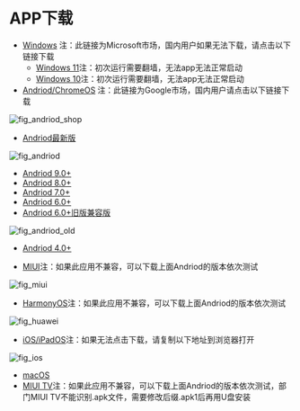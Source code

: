 # APP下载

* [Windows](https://apps.microsoft.com/store/detail/microsoft-%E8%BF%9C%E7%A8%8B%E6%A1%8C%E9%9D%A2/9WZDNCRFJ3PS) 注：此链接为Microsoft市场，国内用户如果无法下载，请点击以下链接下载
  * [Windows 11](https://tx.cec.cc/RDWeb/Pages/downloads/Microsoft_Remote_Desktop_for_Windows.AppxBundle)注：初次运行需要翻墙，无法app无法正常启动
  * [Windows 10](https://tx.cec.cc/RDWeb/Pages/downloads/Microsoft_Remote_Desktop_for_Windows.zip)注：初次运行需要翻墙，无法app无法正常启动
* [Andriod/ChromeOS](https://play.google.com/store/apps/details?id=com.microsoft.rdc.androidx&pli=1) 注：此链接为Google市场，国内用户请点击以下链接下载

![fig_andriod_shop](https://user-images.githubusercontent.com/66816440/224484706-40e2135d-d09c-41e1-9a47-ec7233e05877.png)

  * [Andriod最新版](https://tx.cec.cc/RDWeb/Pages/downloads/Microsoft_Remote_Desktop_for_Andriod_Latest.apk)

![fig_andriod](https://user-images.githubusercontent.com/66816440/224484683-0c0f1369-8cc8-4ba2-ac71-aeff03a06683.png)

  * [Andriod 9.0+](https://tx.cec.cc/RDWeb/Pages/downloads/Microsoft_Remote_Desktop_for_Andriod9.0.apk)
  * [Andriod 8.0+](https://tx.cec.cc/RDWeb/Pages/downloads/Microsoft_Remote_Desktop_for_Andriod8.0.apk)
  * [Andriod 7.0+](https://tx.cec.cc/RDWeb/Pages/downloads/Microsoft_Remote_Desktop_for_Andriod7.0.apk)
  * [Andriod 6.0+](https://tx.cec.cc/RDWeb/Pages/downloads/Microsoft_Remote_Desktop_for_Andriod6.0.apk)
  * [Andriod 6.0+旧版兼容版](https://tx.cec.cc/RDWeb/Pages/downloads/Microsoft_Remote_Desktop_for_Andriod_Old.apk)

![fig_andriod_old](https://user-images.githubusercontent.com/66816440/224484730-52810f5e-fe01-48f1-b145-bf928d90a23c.png)

  * [Andriod 4.0+](https://tx.cec.cc/RDWeb/Pages/downloads/Microsoft_Remote_Desktop_for_Andriod4.0.apk)

* [MIUI](https://tx.cec.cc/RDWeb/Pages/downloads/Microsoft_Remote_Desktop_for_Andriod_Latest.apk)注：如果此应用不兼容，可以下载上面Andriod的版本依次测试

![fig_miui](https://user-images.githubusercontent.com/66816440/224484763-f829508d-25d3-453e-b005-98c42af81ddc.png)

* [HarmonyOS](https://tx.cec.cc/RDWeb/Pages/downloads/Microsoft_Remote_Desktop_for_HarmonyOS.apk)注：如果此应用不兼容，可以下载上面Andriod的版本依次测试

![fig_huawei](https://user-images.githubusercontent.com/66816440/224484747-be9439c3-913c-457f-b3f0-cff22c89c13d.png)

* [iOS/iPadOS](https://apps.apple.com/cn/app/microsoft-yuan-cheng-zhuo/id714464092)注：如果无法点击下载，请复制以下地址到浏览器打开

![fig_ios](https://user-images.githubusercontent.com/66816440/224484780-cfe28b08-5e7c-43c0-a66c-db2399e2ab7a.png)

* [macOS](https://apps.apple.com/us/app/microsoft-remote-desktop/id1295203466)
* [MIUI TV](https://tx.cec.cc/RDWeb/Pages/downloads/Microsoft_Remote_Desktop_for_Andriod4.0.apk)注：如果此应用不兼容，可以下载上面Andriod的版本依次测试，部门MIUI TV不能识别.apk文件，需要修改后缀.apk1后再用U盘安装

